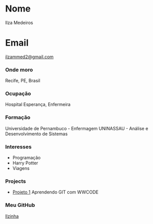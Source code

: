 # Nome
Ilza Medeiros

# Email
ilzammed2@gmail.com

### Onde moro
Recife, PE, Brasil

### Ocupação
Hospital Esperança, Enfermeira

### Formação
Universidade de Pernambuco - Enfermagem
UNINASSAU - Análise e Desenvolvimento de Sistemas

### Interesses
- Programação
- Harry Potter
- Viagens


### Projects
- [Projeto 1](https://github.com/ilzinha/git-wwc) Aprendendo GIT com WWCODE

### Meu GitHub
[Ilzinha](https://github.com/ilzinha)